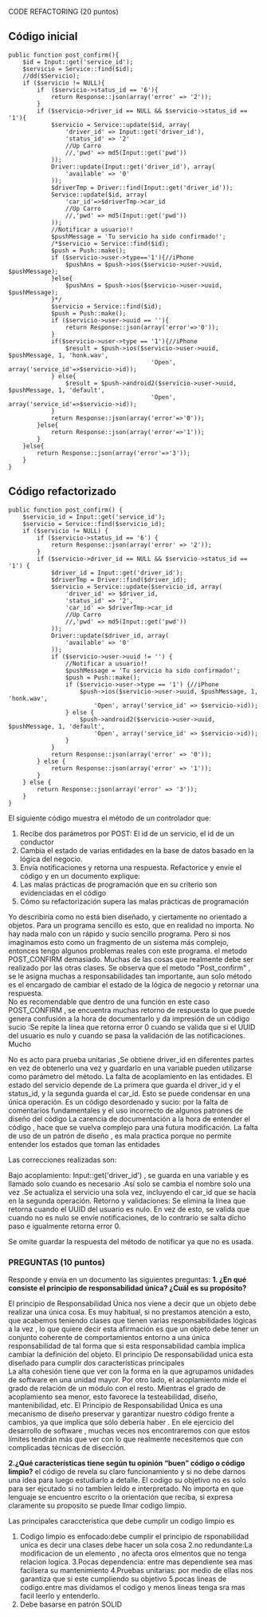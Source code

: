 CODE REFACTORING (20 puntos) 



## Código inicial

```
public function post_confirm(){
    $id = Input::get('service_id');
    $servicio = Service::find($id);
    //dd($Servicio);
    if ($servicio != NULL){
        if  ($servicio->status_id == '6'){
            return Response::json(array('error' => '2'));
        }
        if ($servicio->driver_id == NULL && $servicio->status_id == '1'){
            $servicio = Service::update($id, array(
                'driver_id' => Input::get('driver_id'),
                'status_id' => '2'
                //Up Carro
                //,'pwd' => md5(Input::get('pwd'))
            ));
            Driver::update(Input::get('driver_id'), array(
                'available' => '0'
            ));
            $driverTmp = Driver::find(Input::get('driver_id'));
            Service::update($id, array(
                'car_id'=>$driverTmp->car_id
                //Up Carro
                //,'pwd' => md5(Input::get('pwd'))
            ));
            //Notificar a usuario!!
            $pushMessage = 'Tu servicio ha sido confirmado!';
            /*$servicio = Service::find($id);
            $push = Push::make();
            if ($servicio->user->type=='1'){//iPhone
                $pushAns = $push->ios($servicio->user->uuid, $pushMessage);
            }else{
                $pushAns = $push->ios($servicio->user->uuid, $pushMessage);
            }*/
            $servicio = Service::find($id);
            $push = Push::make();
            if ($servicio->user->uuid == ''){
                return Response::json(array('error'=>'0'));
            }
            if($servicio->user->type == '1'){//iPhone
                $result = $push->ios($servicio->user->uuid, $pushMessage, 1, 'honk.wav',
                                        'Open', array('service_id'=>$servicio->id));
            } else{
                $result = $push->android2($servicio->user->uuid, $pushMessage, 1, 'default',
                                        'Open', array('service_id'=>$servicio->id));
            }
            return Response::json(array('error'=>'0'));
        }else{
            return Response::json(array('error'=>'1'));
        }
    }else{
        return Response::json(array('error'=>'3'));
    }
}

```
## Código refactorizado

```
public function post_confirm() {
    $servicio_id = Input::get('service_id');
    $servicio = Service::find($servicio_id);
    if ($servicio != NULL) {
        if ($servicio->status_id == '6') {
            return Response::json(array('error' => '2'));
        }
        if ($servicio->driver_id == NULL && $servicio->status_id == '1') {
            $driver_id = Input::get('driver_id');
            $driverTmp = Driver::find($driver_id);
            $servicio = Service::update($servicio_id, array(
                'driver_id' => $driver_id,
                'status_id' => '2',
                'car_id' => $driverTmp->car_id
                //Up Carro
                //,'pwd' => md5(Input::get('pwd'))
            ));
            Driver::update($driver_id, array(
                'available' => '0'
            ));
            if ($servicio->user->uuid != '') {
                //Notificar a usuario!!
                $pushMessage = 'Tu servicio ha sido confirmado!';
                $push = Push::make();
                if ($servicio->user->type == '1') {//iPhone
                    $push->ios($servicio->user->uuid, $pushMessage, 1, 'honk.wav',
                        'Open', array('service_id' => $servicio->id));
                } else {
                    $push->android2($servicio->user->uuid, $pushMessage, 1, 'default',
                        'Open', array('service_id' => $servicio->id));
                }
            }
            return Response::json(array('error' => '0'));
        } else {
            return Response::json(array('error' => '1'));
        }
    } else {
        return Response::json(array('error' => '3'));
    }
}

```

El siguiente código muestra el método de un controlador que: 
1. Recibe dos parámetros por POST: El id de un servicio, el id de un conductor 
2. Cambia el estado de varias entidades en la base de datos basado en la lógica del negocio. 
3. Envía notificaciones y retorna una respuesta. 
Refactorice y envíe el código y en un documento explique: 
1. Las malas prácticas de programación que en su criterio son evidenciadas en el código 
2. Cómo su refactorización supera las malas prácticas de programación 
 
 
 
Yo describiría como no está bien diseñado, y ciertamente no orientado a objetos. Para un programa sencillo es esto, que en realidad no importa. No hay nada malo con un rápido y sucio sencillo programa. Pero si nos imaginamos esto como un fragmento de un sistema más complejo, entonces tengo algunos problemas reales con este programa. el metodo POST_CONFIRM demasiado. Muchas de las cosas que realmente debe ser realizado por las otras clases. 
Se observa que el metodo "Post_confirm" , se le asigna muchas a responsabilidades tan importante, aun solo método es el encargado de cambiar  el estado de la lógica de negocio y   retornar una respuesta.  
No es recomendable que dentro de una función en este caso  POST_CONFIRM , se encuentra muchas retorno de respuesta  lo que puede genera confusión a la hora de documentarlo y da impresión de un código sucio :Se repite la línea que retorna error 0 cuando se valida que si el UUID del usuario es nulo y cuando se pasa la validación de las notificaciones. Mucho 
 
No es acto para prueba unitarias ,Se obtiene driver_id en diferentes partes en vez de obtenerlo una vez y guardarlo en una variable pueden utilizarse como parámetro del método. La falta de acoplamiento en las entidades. El estado del servicio depende de La primera que guarda el driver_id y el status_id, y la segunda guarda el car_id. Esto se puede condensar en una única operación. 
Es un código desordenado y sucio: por la falta de comentarios fundamentales y el uso incorrecto de algunos patrones de diseño del código 
La carencia de documentación a la hora de entender el código , hace que se vuelva complejo para  una futura modificación. 
La falta de uso de un patrón de diseño , es mala practica porque no permite entender los estados que toman las entidades  
 
Las correcciones realizadas son: 

Bajo acoplamiento: Input::get('driver_id') , se guarda en una variable y es llamado solo cuando es necesario .Así solo se cambia el nombre solo una vez .Se actualiza el servicio una sola vez, incluyendo el car_id que se hacía en la segunda operación. 
Retorno y validaciones: Se elimina  la línea que retorna cuando el UUID del usuario es nulo. En vez de esto, se valida que cuando no es nulo se envíe notificaciones, de lo contrario se salta dicho paso e igualmente retorna error 0. 
 
Se omite guardar la respuesta del método de notificar ya que no es usada. 
 
 
 
### PREGUNTAS (10 puntos) 
  
Responde y envía en un documento las siguientes preguntas: 
**1. ¿En qué consiste el principio de responsabilidad única? ¿Cuál es su propósito?**

 
El principio de Responsabilidad Única nos viene a decir que un objeto debe realizar una única cosa. Es muy habitual, si no prestamos atención a esto, que acabemos teniendo clases que tienen varias responsabilidades lógicas a la vez , lo que quiere decir esta afirmación es que un objeto debe tener un conjunto coherente de comportamientos entorno a una única responsabilidad de tal forma que si esta responsabilidad cambia implica cambiar la definición del objeto. El principio De responsabilidad unica esta diseñado para cumplir dos características principales  
La alta cohesión tiene que ver con la forma en la que agrupamos unidades de software en una unidad mayor. Por otro lado, el acoplamiento mide el grado de relación de un módulo con el resto. Mientras el grado de acoplamiento sea menor, esto favorece la testeabilidad, diseño, mantenibilidad, etc. 
El Principio de Responsabilidad Única es una mecanismo  de diseño preservar y garantizar  nuestro código frente a cambios, ya que implica que sólo debería haber . En ele ejercicio del desarrollo de software , muchas veces nos encontraremos con que estos límites tendrán más que ver con lo que realmente necesitemos que con complicadas técnicas de disección. 
 
**2.¿Qué características tiene según tu opinión “buen” código o código limpio?**
el código de revela su claro funcionamiento y si no debe darnos una idea para luego estudiarlo a detalle. El codigo su objetivo no es solo para ser ejcutado si no tambien leído e interpretado. No importa en que lenguaje se encuentro escrito o la orientación que reciba, si expresa claramente su proposito se puede llmar codigo limpio. 
  
Las principales caraccteristica que debe cumplir un codigo limpio es 
1. Codigo limpio es enfocado:debe cumplir el principio de rsponabilidad unica es decir una clases debe hacer un sola cosa 
2.no redundante:La modificacion de un elemento , no afecta oros elmentos que no tenga relacion logica. 
3.Pocas dependencia:  entre mas dependiente sea mas facilsera su mantenimiento 
4.Pruebas unitarias: por medio de ellas nos  garantiza que si este cumpliendo su objetivo 
5.pocas lineas de codigo.entre mas dividamos el codigo  y menos lineas tenga sra mas facil leerlo y entenderlo. 
6. Debe basarse en patrón SOLID 
 
